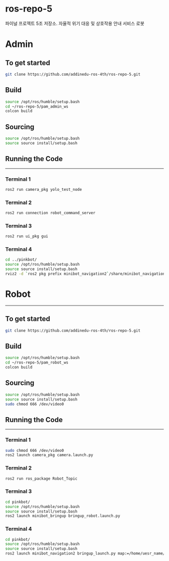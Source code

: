 # ros-repo-5
파이널 프로젝트 5조 저장소. 자율적 위기 대응 및 상호작용 안내 서비스 로봇

# Admin 
## To get started


```bash
git clone https://github.com/addinedu-ros-4th/ros-repo-5.git
```
## Build

```bash
source /opt/ros/humble/setup.bash
cd ~/ros-repo-5/pam_admin_ws
colcon build
```
## Sourcing

```bash
source /opt/ros/humble/setup.bash
source source install/setup.bash
```
## Running the Code
---
### Terminal 1
```bash
ros2 run camera_pkg yolo_test_node

```

### Terminal 2
```bash
ros2 run connection robot_command_server
```

### Terminal 3
```bash
ros2 run ui_pkg gui
```

### Terminal 4
```bash
cd ../pinkbot/
source /opt/ros/humble/setup.bash
source source install/setup.bash
rviz2 -d `ros2 pkg prefix minibot_navigation2`/share/minibot_navigation2/rviz/nav2_view.rviz
```


# Robot 
---
## To get started


```bash
git clone https://github.com/addinedu-ros-4th/ros-repo-5.git
```

## Build

```bash
source /opt/ros/humble/setup.bash
cd ~/ros-repo-5/pam_robot_ws
colcon build
```

## Sourcing

```bash
source /opt/ros/humble/setup.bash
source source install/setup.bash
sudo chmod 666 /dev/video0
```

## Running the Code
---
### Terminal 1
```bash
sudo chmod 666 /dev/video0
ros2 launch camera_pkg camera.launch.py

```

### Terminal 2
```bash
ros2 run ros_package Robot_Topic
```

### Terminal 3
```bash
cd pinkbot/
source /opt/ros/humble/setup.bash
source source install/setup.bash
ros2 launch minibot_bringup bringup_robot.launch.py
```

### Terminal 4
```bash
cd pinkbot/
source /opt/ros/humble/setup.bash
source source install/setup.bash
ros2 launch minibot_navigation2 bringup_launch.py map:=/home/uesr_name/map.yaml
```





